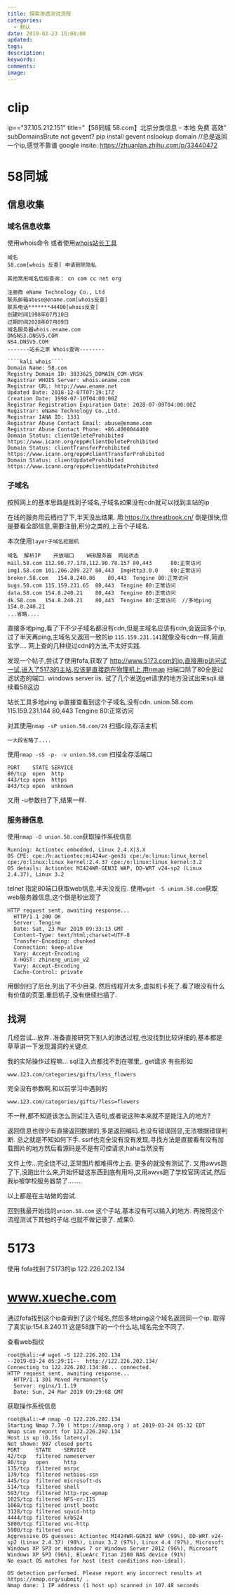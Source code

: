 ```yaml
---
title: 探索渗透测试流程
categories:
  - 默认
date: 2019-03-23 15:08:00
updated:
tags:
description:
keywords:
comments:
image:
---
```


<!--more-->


# clip
ip=="37.105.212.151"
title="【58同城 58.com】北京分类信息 - 本地 免费 高效"
subDomainsBrute  not gevent?
 pip install gevent
nslookup domain //总是返回一个ip,感觉不靠谱
google insite:
 https://zhuanlan.zhihu.com/p/33440472 

# 58同城
## 信息收集
### 域名信息收集
使用whois命令
或者使用[whois站长工具](http://whois.chinaz.com/)

```
域名
58.com[whois 反查] 申请删除隐私

其他常用域名后缀查询： cn com cc net org

注册商 eName Technology Co., Ltd
联系邮箱abuse@ename.com[whois反查]
联系电话*******44400[whois反查]
创建时间1998年07月10日
过期时间2028年07月09日
域名服务器whois.ename.com
DNSNS3.DNSV5.COM
NS4.DNSV5.COM
-------站长之家 Whois查询--------

````kali whois````
Domain Name: 58.com
Registry Domain ID: 3833625_DOMAIN_COM-VRSN
Registrar WHOIS Server: whois.ename.com
Registrar URL: http://www.ename.net
Updated Date: 2018-12-07T07:19:17Z
Creation Date: 1998-07-10T04:00:00Z
Registrar Registration Expiration Date: 2028-07-09T04:00:00Z
Registrar: eName Technology Co.,Ltd.
Registrar IANA ID: 1331
Registrar Abuse Contact Email: abuse@ename.com
Registrar Abuse Contact Phone: +86.4000044400
Domain Status: clientDeleteProhibited https://www.icann.org/epp#clientDeleteProhibited
Domain Status: clientTransferProhibited https://www.icann.org/epp#clientTransferProhibited
Domain Status: clientUpdateProhibited https://www.icann.org/epp#clientUpdateProhibited

```



### 子域名
按照网上的基本思路是找到子域名,子域名如果没有cdn就可以找到主站的ip

在线的服务用云栖扫了下,半天没出结果.
用:https://x.threatbook.cn/ 倒是很快,但是要看全部信息,需要注册,积分之类的,上百个子域名.

本次使用`layer子域名挖掘机`



```
域名	解析IP	开放端口	WEB服务器	网站状态
mail.58.com	112.90.77.178,112.90.78.157	80,443		80:正常访问
img1.58.com	101.206.209.227	80,443	ImgHttp3.0.0	80:正常访问
broker.58.com	154.8.240.86	80,443	Tengine	80:正常访问
bugs.58.com	115.159.231.65	80,443	Tengine	80:正常访问
data.58.com	154.8.240.21	80,443	Tengine	80:正常访问
dk.58.com	154.8.240.21	80,443	Tengine	80:正常访问  //多地ping 154.8.240.21
...省略....
```



直接多地ping,看了下不少子域名都没有cdn,但是主域名应该有cdn,会返回多个ip,过了半天再ping,主域名又返回一致的ip `115.159.231.141`就像没有cdn一样,简直玄学....
网上查的几种绕过cdn的方法,不太好实践.

发现一个帖子,尝试了使用fofa,获取了 http://www.5173.com的ip,直接用ip访问试一试,进入了5173的主站,应该是直接跑在物理机上.用nmap 扫端口除了80全是过滤状态的端口.
windows server iis. 试了几个发送get请求的地方没试出来sqli.继续看58这边

站长工具多地ping ip直接查看到这个子域名,没有cdn.
union.58.com	115.159.231.144	80,443	Tengine	80:正常访问

对其使用`nmap -sP union.58.com/24`
扫描c段,存活主机

```
一大段省略了....
```


使用`nmap -sS -p- -v union.58.com`
扫描全存活端口

```
PORT    STATE SERVICE
80/tcp  open  http
443/tcp open  https
843/tcp open  unknown
```
又用 -u参数扫了下,结果一样.


### 服务器信息 
使用`nmap -O union.58.com`获取操作系统信息

```
Running: Actiontec embedded, Linux 2.4.X|3.X
OS CPE: cpe:/h:actiontec:mi424wr-gen3i cpe:/o:linux:linux_kernel cpe:/o:linux:linux_kernel:2.4.37 cpe:/o:linux:linux_kernel:3.2
OS details: Actiontec MI424WR-GEN3I WAP, DD-WRT v24-sp2 (Linux 2.4.37), Linux 3.2

```

telnet 指定80端口获取web信息,半天没反应.
使用`wget -S union.58.com`获取web服务器信息,这个倒是秒出现了

```
HTTP request sent, awaiting response... 
  HTTP/1.1 200 OK
  Server: Tengine
  Date: Sat, 23 Mar 2019 09:33:13 GMT
  Content-Type: text/html;charset=UTF-8
  Transfer-Encoding: chunked
  Connection: keep-alive
  Vary: Accept-Encoding
  X-HOST: zhineng_union_v2
  Vary: Accept-Encoding
  Cache-Control: private
```


用御剑扫了后台,列出了不少目录.
然后线程开太多,虚拟机卡死了.看了眼没有什么有价值的页面.重启机子,没有继续扫描了.

## 找洞
几经尝试...放弃.
准备直接研究下别人的渗透过程,也没找到比较详细的,基本都是草草讲一下发现漏洞的关键点.

我的实际操作过程嘛...
sql注入点都找不到在哪里,.
get请求 有些形如

```
www.123.com/categories/gifts/less_flowers 
```
完全没有参数啊,和以前学习中遇到的

```
www.123.com/categories/gifts/?less=flowers
```
不一样,都不知道该怎么测试注入语句,或者说这种本来就不是能注入的地方?

返回信息也很少有直接返回数据的,多是返回编码.也没有错误回显,无法根据错误判断.
总之就是不知如何下手.
ssrf也完全没有没有发现,寻找方法是直接看有没有加载图片的地方然后看源码是不是有可控请求,haha当然没有

文件上传...完全绕不过,正常图片都难得传上去.
更多的就没有测试了.
又用awvs跑了下,没跑出什么来,开始怀疑这东西到底有用吗,又用awvs跑了学校官网试试,然后我ip被学校服务器禁了........

以上都是在主站做的尝试.

回到我最开始找的`union.58.com` 这个子站,基本没有可以输入的地方.
再按照这个流程测试下其他的子站.也就不做记录了.
成果0.

# 5173
使用 fofa找到了5173的ip
122.226.202.134


# www.xueche.com
通过fofa找到这个ip查询到了这个域名,然后多地ping这个域名返回同一个ip.
取得了真实ip:154.8.240.11
这是58旗下的一个什么站,域名完全不同了.

查看web指纹

```
root@kali:~# wget -S 122.226.202.134
--2019-03-24 05:29:11--  http://122.226.202.134/
Connecting to 122.226.202.134:80... connected.
HTTP request sent, awaiting response... 
  HTTP/1.1 301 Moved Permanently
  Server: nginx/1.1.19
  Date: Sun, 24 Mar 2019 09:29:08 GMT

```

获取操作系统信息

```
root@kali:~# nmap -O 122.226.202.134
Starting Nmap 7.70 ( https://nmap.org ) at 2019-03-24 05:32 EDT
Nmap scan report for 122.226.202.134
Host is up (0.16s latency).
Not shown: 987 closed ports
PORT     STATE    SERVICE
42/tcp   filtered nameserver
80/tcp   open     http
135/tcp  filtered msrpc
139/tcp  filtered netbios-ssn
445/tcp  filtered microsoft-ds
514/tcp  filtered shell
593/tcp  filtered http-rpc-epmap
1025/tcp filtered NFS-or-IIS
1068/tcp filtered instl_bootc
3128/tcp filtered squid-http
4444/tcp filtered krb524
5800/tcp filtered vnc-http
5900/tcp filtered vnc
Aggressive OS guesses: Actiontec MI424WR-GEN3I WAP (99%), DD-WRT v24-sp2 (Linux 2.4.37) (98%), Linux 3.2 (97%), Linux 4.4 (97%), Microsoft Windows XP SP3 or Windows 7 or Windows Server 2012 (96%), Microsoft Windows XP SP3 (96%), BlueArc Titan 2100 NAS device (91%)
No exact OS matches for host (test conditions non-ideal).

OS detection performed. Please report any incorrect results at https://nmap.org/submit/ .
Nmap done: 1 IP address (1 host up) scanned in 107.48 seconds

```


